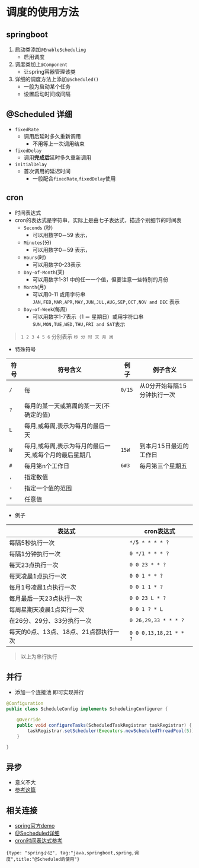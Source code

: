 # 调度的使用方法
## springboot
1. 启动类添加`@EnableScheduling`
    - 启用调度
2. 调度类加上`@Component`
    - 让spring容器管理该类
3. 详细的调度方法上添加`@Scheduled()`
    - 一般为启动某个任务
    - 设置启动时间或间隔

## @Scheduled 详细
- `fixedRate`
  - 调用后延时多久重新调用
    - 不用等上一次调用结束
- `fixedDelay`
  - 调用**完成后**延时多久重新调用
- `initialDelay`
  - 首次调用的延迟时间
    - 一般配合`fixedRate`,`fixedDelay`使用

## cron
- 时间表达式
- cron的表达式是字符串，实际上是由七子表达式，描述个别细节的时间表
   - `Seconds` (秒)
      - 可以用数字0－59 表示，
    - `Minutes`(分)
      - 可以用数字0－59 表示，
    - `Hours`(时)
      - 可以用数字0-23表示
    - `Day-of-Month`(天)
      - 可以用数字1-31 中的任一一个值，但要注意一些特别的月份
    - `Month`(月)
      - 可以用0-11 或用字符串`JAN,FEB,MAR,APR,MAY,JUN,JUL,AUG,SEP,OCT,NOV and DEC` 表示
    - `Day-of-Week`(每周)
      - 可以用数字1-7表示（1 ＝ 星期日）或用字符口串`SUN,MON,TUE,WED,THU,FRI and SAT`表示

> `1 2 3 4 5 6` 分别表示 ``秒 分 时 天 月 周``
- 特殊符号

| 符号 | 符号含义                                              | 例 子  | 例子含义                    |
| ---- | ----------------------------------------------------- | ------ | --------------------------- |
| `/`  | 每                                                    | `0/15` | 从0分开始每隔15分钟执行一次 |
| `?`  | 每月的某一天或第周的某一天(不确定的值)                |        |                             |
| `L`  | 每月,或每周,表示为每月的最后一天                      |        |                             |
| `W`  | 每月,或每周,表示为每月的最后一天,或每个月的最后星期几 | `15W`  | 到本月15日最近的工作日      |
| `#`  | 每月第n个工作日                                       | `6#3`  | 每月第三个星期五            |
| `,`  | 指定数值                                              |        |                             |
| `-`  | 指定一个值的范围                                      |        |                             |
| `*`  | 任意值                                                |        |                             |


- 例子

| 表达式                                | cron表达式                  |
| ------------------------------------- | ---------------------- |
| 每隔5秒执行一次                       | `*/5 * * * * ?`        |
| 每隔1分钟执行一次                     | `0 */1 * * * ?`        |
| 每天23点执行一次                      | `0 0 23 * * ?`         |
| 每天凌晨1点执行一次                   | `0 0 1 * * ?`          |
| 每月1号凌晨1点执行一次                | `0 0 1 1 * ?`          |
| 每月最后一天23点执行一次              | `0 0 23 L * ?`         |
| 每周星期天凌晨1点实行一次             | `0 0 1 ? * L`          |
| 在26分、29分、33分执行一次            | `0 26,29,33 * * * ?`   |
| 每天的0点、13点、18点、21点都执行一次 | `0 0 0,13,18,21 * * ?` |

> 以上为串行执行

## 并行
- 添加一个连接池 即可实现并行
```java
@Configuration
public class ScheduleConfig implements SchedulingConfigurer {

    @Override
    public void configureTasks(ScheduledTaskRegistrar taskRegistrar) {
        taskRegistrar.setScheduler(Executors.newScheduledThreadPool(5));
    }

}
```

## 异步
- 意义不大
- [参考这篇](https://www.cnblogs.com/slimer/p/6222485.html)

## 相关连接
- [spring官方demo](https://github.com/spring-guides/gs-scheduling-tasks)
- [@Secheduled详细](https://docs.spring.io/spring/docs/current/javadoc-api/org/springframework/scheduling/support/CronSequenceGenerator.html)
- [cron时间表达式参考](https://www.cnblogs.com/maybo/p/5189617.html)

```blog
{type: "spring小记", tag:"java,springboot,spring,调度",title:"@Scheduled的使用"}
```
